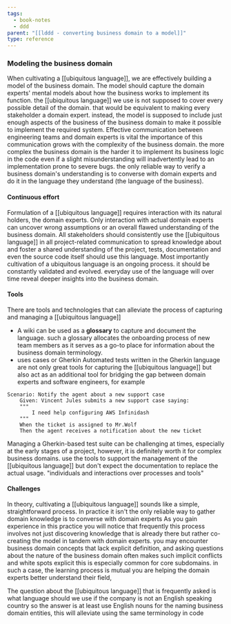 ```yaml
---
tags:
  - book-notes
  - ddd
parent: "[[lddd - converting business domain to a model]]"
type: reference
---
```

### Modeling the business domain
When cultivating a [[ubiquitous language]], we are effectively building a model of the business domain. The model should capture the domain experts' mental models about how the business works to implement its function.
the [[ubiquitous language]] we use is not supposed to cover every possible detail of the domain. that would be equivalent to making every stakeholder a domain expert. instead, the model is supposed to include just enough aspects of the business of the business domain to make it possible to implement the required system.
Effective communication between engineering teams and domain experts is vital the importance of this communication grows with the complexity of the business domain. the more complex the business domain is the harder it to implement its business logic in the code even if a slight misunderstanding will inadvertently lead to an implementation prone to severe bugs. the only reliable way to verify a business domain's understanding is to converse with domain experts and do it in the language they understand (the language of the business).

#### Continuous effort
Formulation of a [[ubiquitous language]] requires interaction with its natural holders, the domain experts. Only interaction with actual domain experts can uncover wrong assumptions or an overall flawed understanding of the business domain. 
All stakeholders should consistently use the [[ubiquitous language]] in all project-related communication to spread knowledge about and foster a shared understanding of the project, tests, documentation and even the source code itself should use this language. 
Most importantly cultivation of a ubiquitous language is an ongoing process. it should be constantly validated and evolved. everyday use of the language will over time reveal deeper insights into the business domain.

#### Tools
There are tools and technologies that can alleviate the process of capturing and managing a [[ubiquitous language]]
- A wiki can be used as a **glossary** to capture and document the language. such a glossary allocates the onboarding process of new team members as it serves as a go-to place for information about the business domain terminology.
- uses cases or Gherkin Automated tests written in the Gherkin language are not only great tools for capturing the [[ubiquitous language]] but also act as an additional tool for bridging the gap between domain experts and software engineers, for example
```Gherkin
Scenario: Notify the agent about a new support case
	Given: Vincent Jules submits a new support case saying: 
	"""
		I need help configuring AWS Infinidash
	"""
	When the ticket is assigned to Mr.Wolf
	Then the agent receives a notification about the new ticket
```
Managing a Gherkin-based test suite can be challenging at times, especially at the early stages of a project, however, it is definitely worth it for complex business domains.
use the tools to support the management of the [[ubiquitous language]] but don't expect the documentation to replace the actual usage. "individuals and interactions over processes and tools"

#### Challenges
In theory, cultivating a [[ubiquitous language]] sounds like a simple, straightforward process. In practice it isn't the only reliable way to gather domain knowledge is to converse with domain experts 
As you gain experience in this practice you will notice that frequently this process involves not just discovering knowledge that is already there but rather co-creating the model in tandem with domain experts.
you may encounter business domain concepts that lack explicit definition, and asking questions about the nature of the business domain often makes such implicit conflicts and white spots explicit this is especially common for core subdomains. in such a case, the learning process is mutual you are helping the domain experts better understand their field, 

The question about the [[ubiquitous language]] that is frequently asked is what language should we use if the company is not an English speaking country so the answer is at least use English nouns for the naming business domain entities, this will alleviate using the same terminology in code

